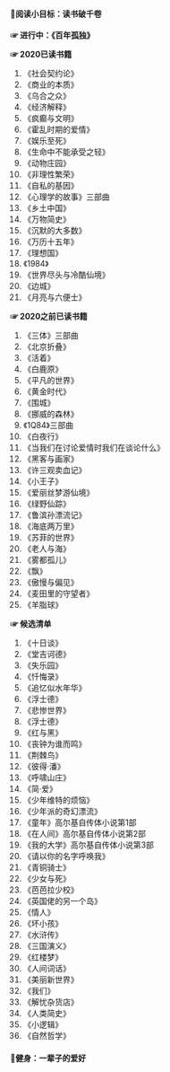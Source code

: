 

#### 🍖阅读小目标：读书破千卷

**☞ 进行中：《百年孤独》**

**☞ 2020已读书籍**
1. 《社会契约论》
2. 《商业的本质》
3. 《乌合之众》
4. 《经济解释》
5. 《疯癫与文明》
6. 《霍乱时期的爱情》
7. 《娱乐至死》
8. 《生命中不能承受之轻》
9. 《动物庄园》
10. 《非理性繁荣》
11. 《自私的基因》
12. 《心理学的故事》三部曲
13. 《乡土中国》
14. 《万物简史》
15. 《沉默的大多数》
16. 《万历十五年》
17. 《理想国》
18. 《1984》
19. 《世界尽头与冷酷仙境》
20. 《边城》
21. 《月亮与六便士》

**☞ 2020之前已读书籍**
1. 《三体》三部曲
2. 《北京折叠》
3. 《活着》
4. 《白鹿原》
5. 《平凡的世界》
6. 《黄金时代》
7. 《围城》
8. 《挪威的森林》
9. 《1Q84》三部曲
10. 《白夜行》
11. 《当我们在讨论爱情时我们在谈论什么》
12. 《黑客与画家》
13. 《许三观卖血记》
14. 《小王子》
15. 《爱丽丝梦游仙境》
16. 《绿野仙踪》
17. 《鲁滨孙漂流记》
18. 《海底两万里》
19. 《苏菲的世界》
20. 《老人与海》
21. 《雾都孤儿》
22. 《飘》
23. 《傲慢与偏见》
24. 《麦田里的守望者》
25. 《羊脂球》

**☞ 候选清单**
1. 《十日谈》
2. 《堂吉诃德》
3. 《失乐园》
4. 《忏悔录》
5. 《追忆似水年华》
6. 《浮士德》
7. 《悲惨世界》
8. 《浮士德》
9. 《红与黑》
10. 《丧钟为谁而鸣》
11. 《荆棘鸟》
12. 《彼得·潘》
13. 《呼啸山庄》
14. 《简·爱》
15. 《少年维特的烦恼》
16. 《少年派的奇幻漂流》
17. 《童年》高尔基自传体小说第1部
18. 《在人间》高尔基自传体小说第2部
19. 《我的大学》高尔基自传体小说第3部
20. 《请以你的名字呼唤我》
21. 《青铜骑士》
22. 《少女与死》
23. 《芭芭拉少校》
24. 《英国佬的另一个岛》
25. 《情人》
26. 《坏小孩》
27. 《水浒传》
28. 《三国演义》
29. 《红楼梦》
30. 《人间词话》
31. 《美丽新世界》
32. 《我们》
33. 《解忧杂货店》
35. 《人类简史》
36. 《小逻辑》
37. 《自然哲学》


#### 🍖健身：一辈子的爱好